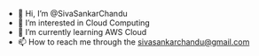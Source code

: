 - 👋 Hi, I’m @SivaSankarChandu
- 👀 I’m interested in Cloud Computing
- 🌱 I’m currently learning AWS Cloud
- 📫 How to reach me through the sivasankarchandu@gmail.com

<!---
SivaSankarChandu/SivaSankarChandu is a ✨ special ✨ repository because its `README.md` (this file) appears on your GitHub profile.
You can click the Preview link to take a look at your changes.
--->
